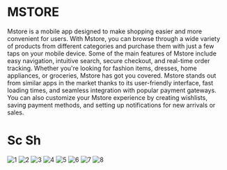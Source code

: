 # MSTORE
Mstore is a mobile app designed to make shopping easier and more convenient for users. With Mstore, you can browse through a wide variety of products from different categories and purchase them with just a few taps on your mobile device.
Some of the main features of Mstore include easy navigation, intuitive search, secure checkout, and real-time order tracking. Whether you're looking for fashion items, dresses, home appliances, or groceries, Mstore has got you covered.
Mstore stands out from similar apps in the market thanks to its user-friendly interface, fast loading times, and seamless integration with popular payment gateways. You can also customize your Mstore experience by creating wishlists, saving payment methods, and setting up notifications for new arrivals or sales.

# Sc Sh
![1](https://user-images.githubusercontent.com/121944629/221571916-712692b0-e13d-4d3d-8488-5e32af6f2ff1.png)
![2](https://user-images.githubusercontent.com/121944629/221571922-8d10e40d-f1fe-4011-9b43-8164903e4700.png)
![3](https://user-images.githubusercontent.com/121944629/221571929-449f6542-ff4d-46d9-82d2-42e1e29a8d81.png)
![4](https://user-images.githubusercontent.com/121944629/221571933-79fc45b6-4f53-446c-a920-08f8b0a46d44.png)
![5](https://user-images.githubusercontent.com/121944629/221571940-b93faadb-bfc2-40be-a724-094753feed9e.png)
![6](https://user-images.githubusercontent.com/121944629/221571945-2fc1b50c-c727-499c-844d-839177621393.png)
![7](https://user-images.githubusercontent.com/121944629/221571952-741282eb-ff7c-46e9-ade1-2141aad1df78.png)
![8](https://user-images.githubusercontent.com/121944629/221571967-c797aabf-40da-4134-b1d7-479450328af7.png)
